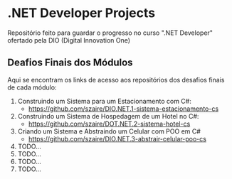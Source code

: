 # .NET Developer Projects
Repositório feito para guardar o progresso no curso ".NET Developer" ofertado pela DIO (Digital Innovation One)

## Deafios Finais dos Módulos
Aqui se encontram os links de acesso aos repositórios dos desafios finais de cada módulo:

1. Construindo um Sistema para um Estacionamento com C#: 
    * https://github.com/szaire/DIO.NET.1-sistema-estacionamento-cs
2. Construindo um Sistema de Hospedagem de um Hotel no C#:
    * https://github.com/szaire/DOT.NET.2-sistema-hotel-cs
3. Criando um Sistema e Abstraindo um Celular com POO em C#
    * https://github.com/szaire/DIO.NET.3-abstrair-celular-poo-cs
4. TODO...
5. TODO...
6. TODO...
7. TODO...
